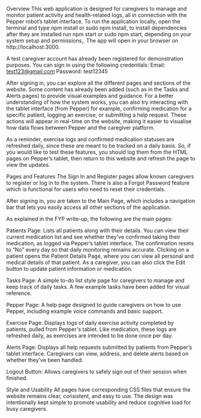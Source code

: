 Overview
This web application is designed for caregivers to manage and monitor patient activity and health-related logs, all in connection with the Pepper robot’s tablet interface. To run the application locally, open the terminal and type npm install or sudo npm install, to install dependencies after they are installed run npm start or sudo npm start, depending on your system setup and permissions,. The app will open in your browser on http://localhost:3000.

A test caregiver account has already been registered for demonstration purposes. You can sign in using the following credentials:
Email: test123@gmail.com
Password: test12345

After signing in, you can explore all the different pages and sections of the website. Some content has already been added (such as in the Tasks and Alerts pages) to provide visual examples and guidance. For a better understanding of how the system works, you can also try interacting with the tablet interface (from Pepper) for example, confirming medication for a specific patient, logging an exercise, or submitting a help request. These actions will appear in real-time on the website, making it easier to visualise how data flows between Pepper and the caregiver platform.

As a reminder, exercise logs and confirmed medication statuses are refreshed daily, since these are meant to be tracked on a daily basis. So, if you would like to test these features, you should log them from the HTML pages on Pepper’s tablet, then return to this website and refresh the page to view the updates.

Pages and Features
The Sign In and Register pages allow known caregivers to register or log in to the system. There is also a Forgot Password feature which is functional for users who need to reset their credentials.

After signing in, you are taken to the Main Page, which includes a navigation bar that lets you easily access all other sections of the application.

As explained in the FYP write-up, the following are the main pages:

Patients Page: Lists all patients along with their details. You can view their current medication list and see whether they’ve confirmed taking their medication, as logged via Pepper’s tablet interface. The confirmation resets to “No” every day so that daily monitoring remains accurate. Clicking on a patient opens the Patient Details Page, where you can view all personal and medical details of that patient. As a caregiver, you can also click the Edit button to update patient information or medication.

Tasks Page: A simple to-do list style page for caregivers to manage and keep track of daily tasks. A few example tasks have been added for visual reference.

Pepper Page: A help page designed to guide caregivers on how to use Pepper, including example voice commands and basic support.

Exercise Page: Displays logs of daily exercise activity completed by patients, pulled from Pepper's tablet. Like medication, these logs are refreshed daily, as exercises are intended to be done once per day.

Alerts Page: Displays all help requests submitted by patients from Pepper’s tablet interface. Caregivers can view, address, and delete alerts based on whether they’ve been handled.

Logout Button: Allows caregivers to safely sign out of their session when finished.

Style and Usability
All pages have corresponding CSS files that ensure the website remains clear, consistent, and easy to use. The design was intentionally kept simple to promote usability and reduce cognitive load for busy caregivers.
